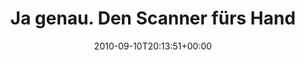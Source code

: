---
retweeted: false
source: <a href="http://twitter.com/#!/download/ipad" rel="nofollow">Twitter for iPad</a>
entities:
  hashtags:
  - text: dbstories
    indices:
    - '88'
    - '98'
  symbols: []
  user_mentions: []
  urls: []
display_text_range:
- '0'
- '98'
favorite_count: '0'
id_str: '24134331929'
truncated: false
retweet_count: '0'
id: '24134331929'
created_at: Fri Sep 10 20:13:51 +0000 2010
favorited: false
full_text: 'Ja genau. Den Scanner fürs Handyticket mir 20 Sekunden lang ins Gesicht
  blinken lassen. #dbstories'
lang: de
tags:
- dbstories
- pesos:twitter
date: '2010-09-10T20:13:51+00:00'
src: https://twitter.com/bascht/status/24134331929
original_url: https://twitter.com/bascht/status/24134331929
type: twitter_tweet
text: 'Ja genau. Den Scanner fürs Handyticket mir 20 Sekunden lang ins Gesicht blinken
  lassen. #dbstories'
title: Ja genau. Den Scanner fürs Hand

---